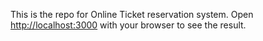 This is the repo for Online Ticket reservation system.
Open [http://localhost:3000](http://localhost:3000) with your browser to see the result.




